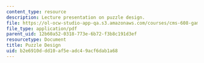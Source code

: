```yaml
---
content_type: resource
description: Lecture presentation on puzzle design.
file: https://ol-ocw-studio-app-qa.s3.amazonaws.com/courses/cms-608-game-design-spring-2008/b2e6910ddd10af5eadc49acf6dab1a68_MITCMS_608s08_lec30.pdf
file_type: application/pdf
parent_uid: 12b60a52-0318-773e-6b72-f3b8c191d3ef
resourcetype: Document
title: Puzzle Design
uid: b2e6910d-dd10-af5e-adc4-9acf6dab1a68
---
```

